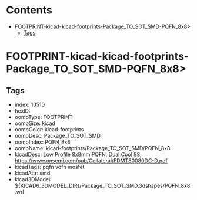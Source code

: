 



Contents
========

* [FOOTPRINT-kicad-kicad-footprints-Package_TO_SOT_SMD-PQFN_8x8>](#footprint-kicad-kicad-footprints-package_to_sot_smd-pqfn_8x8)
	* [Tags](#tags)

# FOOTPRINT-kicad-kicad-footprints-Package_TO_SOT_SMD-PQFN_8x8>

## Tags

- index: 10510
- hexID: 
- oompType: FOOTPRINT
- oompSize: kicad
- oompColor: kicad-footprints
- oompDesc: Package_TO_SOT_SMD
- oompIndex: PQFN_8x8
- oompName: kicad-footprints/Package_TO_SOT_SMD/PQFN_8x8
- kicadDesc: Low Profile 8x8mm PQFN, Dual Cool 88, https://www.onsemi.com/pub/Collateral/FDMT80080DC-D.pdf
- kicadTags: pqfn vdfn mosfet
- kicadAttr: smd
- kicad3DModel: ${KICAD6_3DMODEL_DIR}/Package_TO_SOT_SMD.3dshapes/PQFN_8x8.wrl
